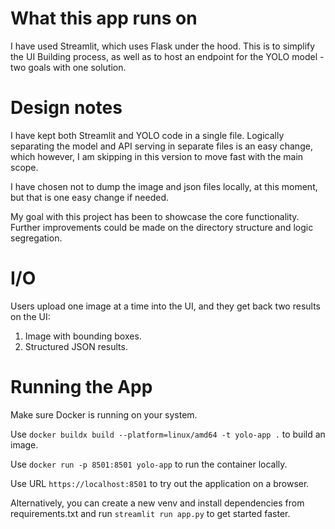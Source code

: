 # What this app runs on
I have used Streamlit, which uses Flask under the hood. This is to simplify the UI Building process, as well as to host an endpoint for the YOLO model - two goals with one solution.  

# Design notes
I have kept both Streamlit and YOLO code in a single file. Logically separating the model and API serving in separate files is an easy change, which however, I am skipping in this version to move fast with the main scope.  

I have chosen not to dump the image and json files locally, at this moment, but that is one easy change if needed.  

My goal with this project has been to showcase the core functionality. Further improvements could be made on the directory structure and logic segregation.

# I/O
Users upload one image at a time into the UI, and they get back two results on the UI:
1. Image with bounding boxes.
2. Structured JSON results.

# Running the App
Make sure Docker is running on your system.

Use `docker buildx build --platform=linux/amd64 -t yolo-app .` to build an image.

Use `docker run -p 8501:8501 yolo-app` to run the container locally.

Use URL `https://localhost:8501` to try out the application on a browser.

Alternatively, you can create a new venv and install dependencies from requirements.txt and run `streamlit run app.py` to get started faster.